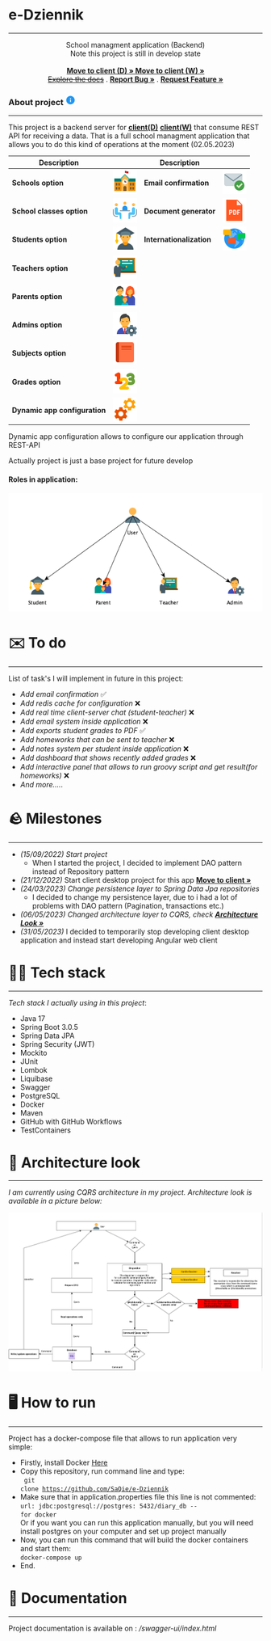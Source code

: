 # e-Dziennik

_____________


<p align="center">
    School managment application (Backend)
    <br/>
    Note this project is still in develop state
    <br/>
    <br/>
    <a href="https://github.com/SaQie/e-Dziennik-desktop"><strong>Move to client (D) » </strong></a>     <a href="https://github.com/SaQie/"><strong>Move to client (W) »</strong></a>
    <br/>
    <a href="https://github.com/SaQie/e-Dziennik/issues"><strike>Explore the docs</strike></a>
    .
    <a href="https://github.com/SaQie/e-Dziennik/issues"><strong>Report Bug »</strong></a>
    .
    <a href="https://github.com/SaQie/e-Dziennik/issues"><strong>Request Feature » </strong></a>
  </p>


<div>
    <h3>About project <img src="images/Info.png" width="20"></h3>
</div>

_____________

<div>
    This project is a backend server for <a href="https://github.com/SaQie/e-Dziennik-desktop"><b>client(D)</b></a> <a href="https://github.com/SaQie/"><b>client(W)</b></a> that consume REST API for receiving a data. That is a full school managment application that allows you to do this kind of operations at the moment (02.05.2023)

</div>

| Description                   |                                             | Description               |                                       |
|-------------------------------|---------------------------------------------|---------------------------|---------------------------------------|
| **Schools option**            | ![#00d1a0](images/School_Building.png)      | **Email confirmation**    | ![#00d1a0](images/Received.png)       |
| **School classes option**     | ![#00d1a0](images/Meeting_Room.png)         | **Document generator**    | ![#00d1a0](images/PDF.png)            |
| **Students option**           | ![#00d1a0](images/Student_Male.png)         | **Internationalization**  | ![#00d1a0](images/Language_Skill.png) |
| **Teachers option**           | ![#00d1a0](images/Teacher.png)              |                           |                                       |
| **Parents option**            | ![#00d1a0](images/Family.png)               |                           |                                       |
| **Admins option**             | ![#00d1a0](images/Admin_Settings_Male.png)  |                           |                                       |
| **Subjects option**           | ![#00d1a0](images/Read.png)                 |                           |                                       |
| **Grades option**             | ![#00d1a0](images/Numbers.png)              |                           |                                       |
| **Dynamic app configuration** | ![#FC0000](images/Services.png)             |                           |                                       |

<div>Dynamic app configuration allows to configure our application through REST-API</div>

Actually project is just a base project for future develop

#### Roles in application:

![#FC0000](images/roles.png)

# ✉️ To do

_________

List of task's I will implement in future in this project:

* *Add email confirmation* ✅
* *Add redis cache for configuration* ❌
* *Add real time client-server chat (student-teacher)* ❌
* *Add email system inside application* ❌
* *Add exports student grades to PDF* ✅
* *Add homeworks that can be sent to teacher* ❌
* *Add notes system per student inside application* ❌
* *Add dashboard that shows recently added grades* ❌
* *Add interactive panel that allows to run groovy script and get result(for homeworks)* ❌
* *And more.....*

# 🪨 Milestones
___

- *(15/09/2022) Start project*
  - When I started the project, I decided to implement DAO pattern instead of Repository pattern
- *(21/12/2022)* Start client desktop project for this app     <a href="https://github.com/SaQie/e-Dziennik-desktop"><strong>Move to client »</strong></a>
- *(24/03/2023) Change persistence layer to Spring Data Jpa repositories*
  - I decided to change my persistence layer, due to i had a lot of problems with DAO pattern (Pagination, transactions etc.)
- *(06/05/2023) Changed architecture layer to CQRS, check <strong>[Architecture Look »](#-architecture-look)</strong>*
- *(31/05/2023)* I decided to temporarily stop developing client desktop application and instead start developing Angular web client 

# 👨‍💻 Tech stack

_____

*Tech stack I actually using in this project*:

* Java 17
* Spring Boot 3.0.5
* Spring Data JPA
* Spring Security (JWT)
* Mockito
* JUnit
* Lombok
* Liquibase
* Swagger
* PostgreSQL
* Docker
* Maven
* GitHub with GitHub Workflows
* TestContainers

# 🗾 Architecture look
___

*I am currently using CQRS architecture in my project.*
*Architecture look is available in a picture below:*

![#FC0000](images/CQRS_architecture.png)

#  🖥️ How to run

_____
Project has a docker-compose file that allows to run application very simple:

* Firstly, install Docker <a href="https://docs.docker.com/desktop/install/windows-install/">Here</a>
* Copy this repository, run command line and type: <br> <code> git clone https://github.com/SaQie/e-Dziennik </code>
* Make sure that in application.properties file this line is not commented: <br><code>url: jdbc:postgresql://postgres:
  5432/diary_db -- for docker</code>
  <br> Or if you want you can run this application manually, but you will need install postgres on your computer and set
  up project manually
* Now, you can run this command that will build the docker containers and start them:
  <br> <code>docker-compose up</code>
* End.

# 📄 Documentation

____

Project documentation is available on : */swagger-ui/index.html*
